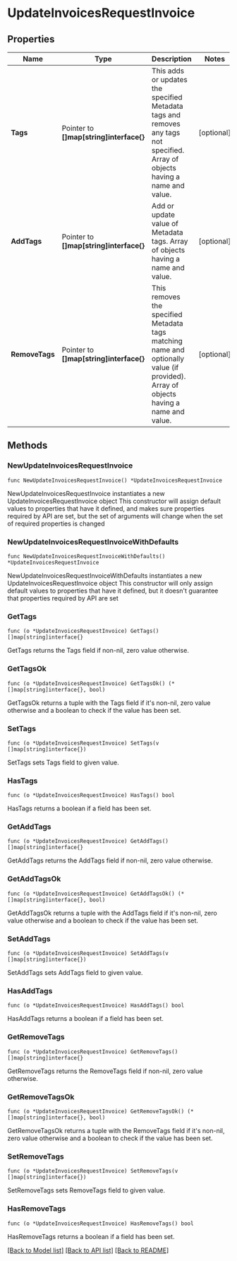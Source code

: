 # UpdateInvoicesRequestInvoice

## Properties

Name | Type | Description | Notes
------------ | ------------- | ------------- | -------------
**Tags** | Pointer to **[]map[string]interface{}** | This adds or updates the specified Metadata tags and removes any tags not specified. Array of objects having a name and value.  | [optional] 
**AddTags** | Pointer to **[]map[string]interface{}** | Add or update value of Metadata tags. Array of objects having a name and value.  | [optional] 
**RemoveTags** | Pointer to **[]map[string]interface{}** | This removes the specified Metadata tags matching name and optionally value (if provided). Array of objects having a name and value.  | [optional] 

## Methods

### NewUpdateInvoicesRequestInvoice

`func NewUpdateInvoicesRequestInvoice() *UpdateInvoicesRequestInvoice`

NewUpdateInvoicesRequestInvoice instantiates a new UpdateInvoicesRequestInvoice object
This constructor will assign default values to properties that have it defined,
and makes sure properties required by API are set, but the set of arguments
will change when the set of required properties is changed

### NewUpdateInvoicesRequestInvoiceWithDefaults

`func NewUpdateInvoicesRequestInvoiceWithDefaults() *UpdateInvoicesRequestInvoice`

NewUpdateInvoicesRequestInvoiceWithDefaults instantiates a new UpdateInvoicesRequestInvoice object
This constructor will only assign default values to properties that have it defined,
but it doesn't guarantee that properties required by API are set

### GetTags

`func (o *UpdateInvoicesRequestInvoice) GetTags() []map[string]interface{}`

GetTags returns the Tags field if non-nil, zero value otherwise.

### GetTagsOk

`func (o *UpdateInvoicesRequestInvoice) GetTagsOk() (*[]map[string]interface{}, bool)`

GetTagsOk returns a tuple with the Tags field if it's non-nil, zero value otherwise
and a boolean to check if the value has been set.

### SetTags

`func (o *UpdateInvoicesRequestInvoice) SetTags(v []map[string]interface{})`

SetTags sets Tags field to given value.

### HasTags

`func (o *UpdateInvoicesRequestInvoice) HasTags() bool`

HasTags returns a boolean if a field has been set.

### GetAddTags

`func (o *UpdateInvoicesRequestInvoice) GetAddTags() []map[string]interface{}`

GetAddTags returns the AddTags field if non-nil, zero value otherwise.

### GetAddTagsOk

`func (o *UpdateInvoicesRequestInvoice) GetAddTagsOk() (*[]map[string]interface{}, bool)`

GetAddTagsOk returns a tuple with the AddTags field if it's non-nil, zero value otherwise
and a boolean to check if the value has been set.

### SetAddTags

`func (o *UpdateInvoicesRequestInvoice) SetAddTags(v []map[string]interface{})`

SetAddTags sets AddTags field to given value.

### HasAddTags

`func (o *UpdateInvoicesRequestInvoice) HasAddTags() bool`

HasAddTags returns a boolean if a field has been set.

### GetRemoveTags

`func (o *UpdateInvoicesRequestInvoice) GetRemoveTags() []map[string]interface{}`

GetRemoveTags returns the RemoveTags field if non-nil, zero value otherwise.

### GetRemoveTagsOk

`func (o *UpdateInvoicesRequestInvoice) GetRemoveTagsOk() (*[]map[string]interface{}, bool)`

GetRemoveTagsOk returns a tuple with the RemoveTags field if it's non-nil, zero value otherwise
and a boolean to check if the value has been set.

### SetRemoveTags

`func (o *UpdateInvoicesRequestInvoice) SetRemoveTags(v []map[string]interface{})`

SetRemoveTags sets RemoveTags field to given value.

### HasRemoveTags

`func (o *UpdateInvoicesRequestInvoice) HasRemoveTags() bool`

HasRemoveTags returns a boolean if a field has been set.


[[Back to Model list]](../README.md#documentation-for-models) [[Back to API list]](../README.md#documentation-for-api-endpoints) [[Back to README]](../README.md)


